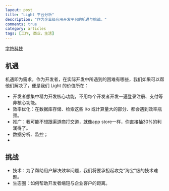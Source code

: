 ```yaml
---
layout: post
title: "Light 平台分析"
description: "作为企业级应用开发平台的机遇与挑战。"
comments: true
category: articles
tags: [工作, 商业，生活]
---
```

[字符科技](http://www.alphabets.cn/)

## 机遇
机遇即为需求，作为开发者，在实际开发中所遇到的困难有哪些，我们如果可以帮他们解决了，便是我们 Light 的价值所在：
- 开发者想集中精力开发核心功能，不用每个开发者开发一遍登录注册、支付等非核心功能。
- 效率优化：在数据库存储、检索这些 i/o 或计算量大的部分、都会遇到效率瓶颈。
- 推广：我可能不想跟渠道商打交道，就像app store一样，你直接抽30%的利润得了。
- 数据分析、监控；
- 
## 挑战
- 技术：为了帮助用户解决效率问题，我们将要承担起攻克“淘宝”级的技术难题。
- 生态圈：如何帮助开发者缩短与企业客户的距离。
